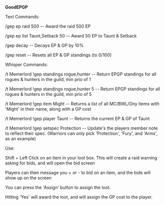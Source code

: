 **GoodEPGP**

Text Commands:

/gep ep raid 500  -- Award the raid 500 EP

/gep ep list Taunt,Setback 50 -- Award 50 EP to Taunt & Setback

/gep decay -- Decays EP & GP by 10%

/gep reset -- Resets all EP & GP standings (to 0/100)


Whisper Commands:

/t Memerlord !gep standings rogue,hunter -- Return EPGP standings for all rogues & hunters in the guild, min prio of 1

/t Memerlord !gep standings rogue,hunter 5 --  Return EPGP standings for all rogues & hunters in the guild, min prio of 5

/t Memerlord !gep item Might -- Returns a list of all MC/BWL/Ony items with 'Might' in their name, along with a GP cost

/t Memerlord !gep player Taunt -- Returns the current EP & GP of Taunt

/t Memerlord !gep setspec Protection -- Update's the players member note to reflect their spec.  (Warriors can only pick 'Protection', 'Fury', and 'Arms', as an example)


Use:

Shift + Left Click on an item in your loot box.  This will create a raid warning asking for bids, and will open the bid screen

Players can then message you + or - to bid on an item, and the bids will show up on the screen

You can press the 'Assign' button to assign the loot.

Hitting 'Yes' will award the loot, and will assign the GP cost to the player.